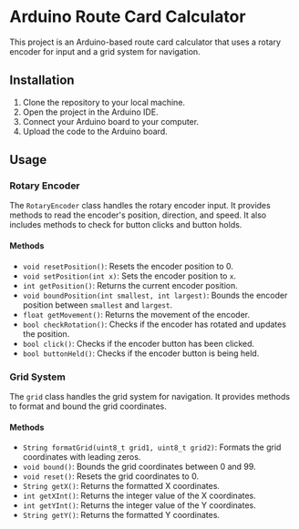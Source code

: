 # Arduino Route Card Calculator

This project is an Arduino-based route card calculator that uses a rotary encoder for input and a grid system for navigation.

## Installation

1. Clone the repository to your local machine.
2. Open the project in the Arduino IDE.
3. Connect your Arduino board to your computer.
4. Upload the code to the Arduino board.

## Usage

### Rotary Encoder

The `RotaryEncoder` class handles the rotary encoder input. It provides methods to read the encoder's position, direction, and speed. It also includes methods to check for button clicks and button holds.

#### Methods

- `void resetPosition()`: Resets the encoder position to 0.
- `void setPosition(int x)`: Sets the encoder position to `x`.
- `int getPosition()`: Returns the current encoder position.
- `void boundPosition(int smallest, int largest)`: Bounds the encoder position between `smallest` and `largest`.
- `float getMovement()`: Returns the movement of the encoder.
- `bool checkRotation()`: Checks if the encoder has rotated and updates the position.
- `bool click()`: Checks if the encoder button has been clicked.
- `bool buttonHeld()`: Checks if the encoder button is being held.

### Grid System

The `grid` class handles the grid system for navigation. It provides methods to format and bound the grid coordinates.

#### Methods

- `String formatGrid(uint8_t grid1, uint8_t grid2)`: Formats the grid coordinates with leading zeros.
- `void bound()`: Bounds the grid coordinates between 0 and 99.
- `void reset()`: Resets the grid coordinates to 0.
- `String getX()`: Returns the formatted X coordinates.
- `int getXInt()`: Returns the integer value of the X coordinates.
- `int getYInt()`: Returns the integer value of the Y coordinates.
- `String getY()`: Returns the formatted Y coordinates.
